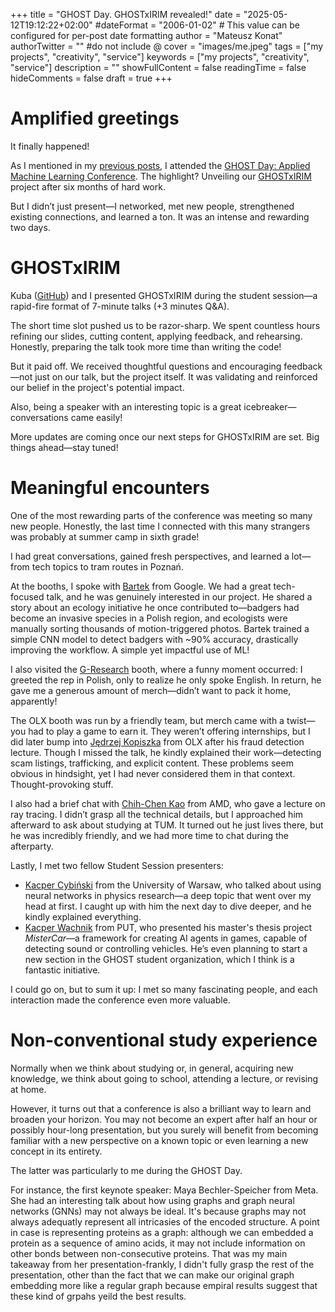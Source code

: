 +++
title = "GHOST Day. GHOSTxIRIM revealed!"
date = "2025-05-12T19:12:22+02:00"
#dateFormat = "2006-01-02" # This value can be configured for per-post date formatting
author = "Mateusz Konat"
authorTwitter = "" #do not include @
cover = "images/me.jpeg"
tags = ["my projects",  "creativity", "service"]
keywords = ["my projects",  "creativity", "service"]
description = ""
showFullContent = false
readingTime = false
hideComments = false
draft = true
+++

# Amplified greetings
It finally happened!

As I mentioned in my [previous posts](/portfolio/posts/engineers-talks/#final-remarks), I attended the [GHOST Day: Applied Machine Learning Conference](https://ghostday.pl). The highlight? Unveiling our [GHOSTxIRIM](https://github.com/GHOST-Science-Club/tree-classification-irim?tab=readme-ov-file#about-the-project) project after six months of hard work.

But I didn’t just present—I networked, met new people, strengthened existing connections, and learned a ton. It was an intense and rewarding two days.

# GHOSTxIRIM
Kuba ([GitHub](https://github.com/rojberr)) and I presented GHOSTxIRIM during the student session—a rapid-fire format of 7-minute talks (+3 minutes Q\&A).

The short time slot pushed us to be razor-sharp. We spent countless hours refining our slides, cutting content, applying feedback, and rehearsing. Honestly, preparing the talk took more time than writing the code!

But it paid off. We received thoughtful questions and encouraging feedback—not just on our talk, but the project itself. It was validating and reinforced our belief in the project's potential impact.

Also, being a speaker with an interesting topic is a great icebreaker—conversations came easily!

More updates are coming once our next steps for GHOSTxIRIM are set. Big things ahead—stay tuned!

# Meaningful encounters
One of the most rewarding parts of the conference was meeting so many new people. Honestly, the last time I connected with this many strangers was probably at summer camp in sixth grade!

I had great conversations, gained fresh perspectives, and learned a lot—from tech topics to tram routes in Poznań.

At the booths, I spoke with [Bartek](https://www.linkedin.com/in/dzionek/) from Google. We had a great tech-focused talk, and he was genuinely interested in our project. He shared a story about an ecology initiative he once contributed to—badgers had become an invasive species in a Polish region, and ecologists were manually sorting thousands of motion-triggered photos. Bartek trained a simple CNN model to detect badgers with \~90% accuracy, drastically improving the workflow. A simple yet impactful use of ML!

I also visited the [G-Research](https://www.gresearch.com) booth, where a funny moment occurred: I greeted the rep in Polish, only to realize he only spoke English. In return, he gave me a generous amount of merch—didn’t want to pack it home, apparently!

The OLX booth was run by a friendly team, but merch came with a twist—you had to play a game to earn it. They weren’t offering internships, but I did later bump into [Jędrzej Kopiszka](https://www.linkedin.com/in/jędrzej-kopiszka-8ab338155/?originalSubdomain=pl) from OLX after his fraud detection lecture. Though I missed the talk, he kindly explained their work—detecting scam listings, trafficking, and explicit content. These problems seem obvious in hindsight, yet I had never considered them in that context. Thought-provoking stuff.

I also had a brief chat with [Chih-Chen Kao](https://drkao.cc) from AMD, who gave a lecture on ray tracing. I didn’t grasp all the technical details, but I approached him afterward to ask about studying at TUM. It turned out he just lives there, but he was incredibly friendly, and we had more time to chat during the afterparty.

Lastly, I met two fellow Student Session presenters:

- [Kacper Cybiński](https://www.linkedin.com/in/kacper-cybiński-5764601b4/) from the University of Warsaw, who talked about using neural networks in physics research—a deep topic that went over my head at first. I caught up with him the next day to dive deeper, and he kindly explained everything.
- [Kacper Wachnik](https://www.linkedin.com/in/kacper-wachnik-5b2860252/) from PUT, who presented his master's thesis project _MisterCar_—a framework for creating AI agents in games, capable of detecting sound or controlling vehicles. He’s even planning to start a new section in the GHOST student organization, which I think is a fantastic initiative.

I could go on, but to sum it up: I met so many fascinating people, and each interaction made the conference even more valuable.

# Non-conventional study experience
Normally when we think about studying or, in general, acquiring new knowledge, we think about going to school, attending a lecture, or revising at home.

However, it turns out that a conference is also a brilliant way to learn and broaden your horizon. You may not become an expert after half an hour or possibly hour-long presentation, but you surely will benefit from becoming familiar with a new perspective on a known topic or even learning a new concept in its entirety.

The latter was particularly to me during the GHOST Day.

For instance, the first keynote speaker: Maya Bechler-Speicher from Meta. She had an interesting talk about how using graphs and graph neural networks (GNNs) may not always be ideal. It's because graphs may not always adequatly represent all intricasies of the encoded structure. A point in case is representing proteins as a graph: although we can embedded a protein as a sequence of amino acids, it may not include information on other bonds between non-consecutive proteins. That was my main takeaway from her presentation-frankly, I didn't fully grasp the rest of the presentation, other than the fact that we can make our original graph embedding more like a regular graph because empiral results suggest that these kind of grpahs yeild the best results.
